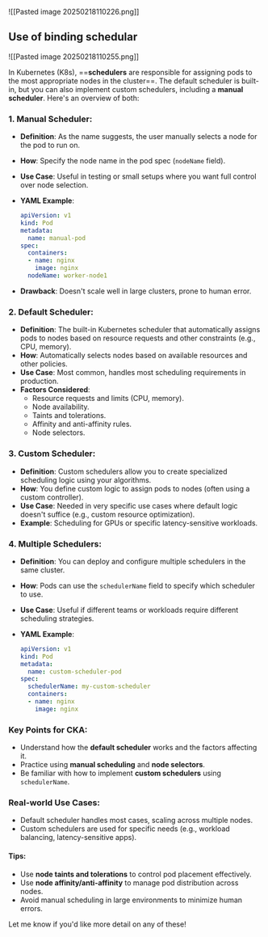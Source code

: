 ![[Pasted image 20250218110226.png]]


## Use of binding schedular

![[Pasted image 20250218110255.png]]


In Kubernetes (K8s), ==**schedulers** are responsible for assigning pods to the most appropriate nodes in the cluster==. The default scheduler is built-in, but you can also implement custom schedulers, including a **manual scheduler**. Here's an overview of both:

### 1. **Manual Scheduler**:

- **Definition**: As the name suggests, the user manually selects a node for the pod to run on.
- **How**: Specify the node name in the pod spec (`nodeName` field).
- **Use Case**: Useful in testing or small setups where you want full control over node selection.
- **YAML Example**:
    
    ```yaml
    apiVersion: v1
    kind: Pod
    metadata:
      name: manual-pod
    spec:
      containers:
      - name: nginx
        image: nginx
      nodeName: worker-node1
    ```
    
- **Drawback**: Doesn't scale well in large clusters, prone to human error.

### 2. **Default Scheduler**:

- **Definition**: The built-in Kubernetes scheduler that automatically assigns pods to nodes based on resource requests and other constraints (e.g., CPU, memory).
- **How**: Automatically selects nodes based on available resources and other policies.
- **Use Case**: Most common, handles most scheduling requirements in production.
- **Factors Considered**:
    - Resource requests and limits (CPU, memory).
    - Node availability.
    - Taints and tolerations.
    - Affinity and anti-affinity rules.
    - Node selectors.

### 3. **Custom Scheduler**:

- **Definition**: Custom schedulers allow you to create specialized scheduling logic using your algorithms.
- **How**: You define custom logic to assign pods to nodes (often using a custom controller).
- **Use Case**: Needed in very specific use cases where default logic doesn't suffice (e.g., custom resource optimization).
- **Example**: Scheduling for GPUs or specific latency-sensitive workloads.

### 4. **Multiple Schedulers**:

- **Definition**: You can deploy and configure multiple schedulers in the same cluster.
- **How**: Pods can use the `schedulerName` field to specify which scheduler to use.
- **Use Case**: Useful if different teams or workloads require different scheduling strategies.
- **YAML Example**:
    
    ```yaml
    apiVersion: v1
    kind: Pod
    metadata:
      name: custom-scheduler-pod
    spec:
      schedulerName: my-custom-scheduler
      containers:
      - name: nginx
        image: nginx
    ```
    

### Key Points for CKA:

- Understand how the **default scheduler** works and the factors affecting it.
- Practice using **manual scheduling** and **node selectors**.
- Be familiar with how to implement **custom schedulers** using `schedulerName`.

### Real-world Use Cases:

- Default scheduler handles most cases, scaling across multiple nodes.
- Custom schedulers are used for specific needs (e.g., workload balancing, latency-sensitive apps).

#### Tips:

- Use **node taints and tolerations** to control pod placement effectively.
- Use **node affinity/anti-affinity** to manage pod distribution across nodes.
- Avoid manual scheduling in large environments to minimize human errors.

Let me know if you'd like more detail on any of these!

